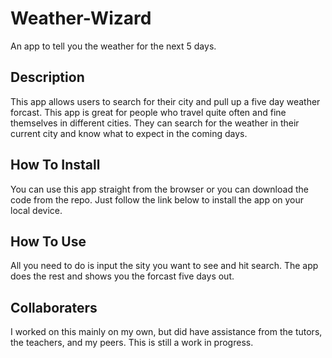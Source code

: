 # Weather-Wizard
An app to tell you the weather for the next 5 days.

## Description
This app allows users to search for their city and pull up a five day weather forcast. This app is great for people who travel quite often and fine themselves in different cities. They can search for the weather in their current city and know what to expect in the coming days. 

## How To Install
You can use this app straight from the browser or you can download the code from the repo. Just follow the link below to install the app on your local device. 

## How To Use
All you need to do is input the sity you want to see and hit search. The app does the rest and shows you the forcast five days out. 

## Collaboraters
I worked on this mainly on my own, but did have assistance from the tutors, the teachers, and my peers. This is still a work in progress. 
